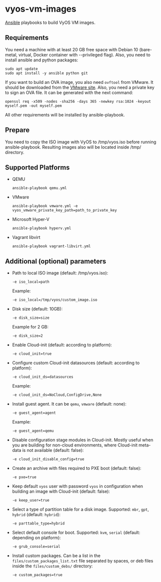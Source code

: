# vyos-vm-images

[Ansible](https://www.ansible.com/) playbooks to build VyOS VM images.

## Requirements

You need a machine with at least 20 GB free space with Debian 10 (bare-metal, virtual, Docker container with --privileged flag). Also, you need to install ansible and python packages:

```
sudo apt update
sudo apt install -y ansible python git
```

If you want to build an OVA image, you also need `ovftool` from VMware. It should be downloaded from the [VMware site](https://code.vmware.com/tool/ovf). Also, you need a private key to sign an OVA file. It can be generated with the next command:

```
openssl req -x509 -nodes -sha256 -days 365 -newkey rsa:1024 -keyout myself.pem -out myself.pem
```

All other requirements will be installed by ansible-playbook.


## Prepare

You need to copy the ISO image with VyOS to /tmp/vyos.iso before running ansible-playbook. Resulting images also will be located inside /tmp/ directory.

## Supported Platforms

- QEMU

    ```
    ansible-playbook qemu.yml
    ```

- VMware

    ```
    ansible-playbook vmware.yml -e vyos_vmware_private_key_path=path_to_private_key
    ```

- Microsoft Hyper-V

    ```
    ansible-playbook hyperv.yml
    ```

- Vagrant libvirt

    ```
    ansible-playbook vagrant-libvirt.yml
    ```

## Additional (optional) parameters

- Path to local ISO image (default: /tmp/vyos.iso):

    ```
    -e iso_local=path
    ```

    Example:

    ```
    -e iso_local=/tmp/vyos/custom_image.iso
    ```

- Disk size (default: 10GB):

    ```
    -e disk_size=size
    ```

    Example for 2 GB:

    ```
    -e disk_size=2
    ```

- Enable Cloud-init (default: according to platform):

    ```
    -e cloud_init=true
    ```

- Configure custom Cloud-init datasources (default: according to platform):

    ```
    -e cloud_init_ds=datasources
    ```

    Example:
    ```
    -e cloud_init_ds=NoCloud,ConfigDrive,None
    ```

- Install guest agent. It can be `qemu`, `vmware` (default: none):

    ```
    -e guest_agent=agent
    ```

    Example:
    ```
    -e guest_agent=qemu
    ```

- Disable configuration stage modules in Cloud-init. Mostly useful when you are building for non-cloud environments, where Cloud-init meta-data is not available (default: false):
    ```
    -e cloud_init_disable_config=true
    ```

- Create an archive with files required to PXE boot (default: false):

    ```
    -e pxe=true
    ```

- Keep default `vyos` user with password `vyos` in configuration when building an image with Cloud-init (default: false):

    ```
    -e keep_user=true
    ```

- Select a type of partition table for a disk image. Supported: `mbr`, `gpt`, `hybrid` (default: `hybrid`):

    ```
    -e parttable_type=hybrid
    ```
- Select default console for boot. Supported: `kvm`, `serial` (default: depending on platform):

    ```
    -e grub_console=serial
    ```

- Install custom packages. Can be a list in the `files/custom_packages_list.txt` file separated by spaces, or deb files inside the `files/custom_debs/` directory:

    ```
    -e custom_packages=true
    ```
